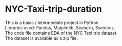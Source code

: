 # NYC-Taxi-trip-duration

This is a basic / intermediate project in Python.\
Libraries used: Pandas, Matplotlib, Seaborn, Sweetviz.\
The code file contains EDA of the NYC Taxi trip dataset.\
The dataset is available as a zip file.
